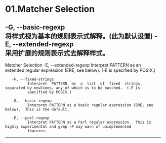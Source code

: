 # 01.Matcher Selection

-G, --basic-regexp         
         将样式视为基本的规则表示式解释。(此为默认设置)
-E, --extended-regexp        
         采用扩展的规则表示式去解释样式。
---------------------------------------------------------------------------------------------------------------------------------------------
Matcher Selection
       -E, --extended-regexp
              Interpret PATTERN as an extended regular expression (ERE, see below).  (-E is specified by POSIX.)

       -F, --fixed-strings
              Interpret  PATTERN  as  a  list  of  fixed  strings, separated by newlines, any of which is to be matched.  (-F is
              specified by POSIX.)

       -G, --basic-regexp
              Interpret PATTERN as a basic regular expression (BRE, see below).  This is the default.

       -P, --perl-regexp
              Interpret PATTERN as a Perl regular expression.  This is highly experimental and grep -P may warn of unimplemented
              features.
---------------------------------------------------------------------------------------------------------------------------------------------

